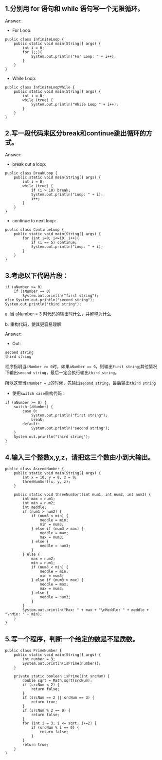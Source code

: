 ## 1.分别用 for 语句和 while 语句写一个无限循环。

Answer:
* For Loop:

```
public class InfiniteLoop {
    public static void main(String[] args) {
        int i = 0;
        for (;;){
            System.out.println("For Loop: " + i++);
        }
    }
}
```

* While Loop:

```
public class InfiniteLoopWhile {
    public static void main(String[] args) {
        int i = 0;
        while (true) {
            System.out.println("While Loop " + i++);
        }
    }
}
```
## 2.写一段代码来区分break和continue跳出循环的方式。

Answer:

* break out a loop:

```
public class BreakLoop {
    public static void main(String[] args) {
        int i = 0;
        while (true) {
            if (i > 10) break;
            System.out.println("Loop: " + i);
            i++;
        }
    }
}
```

* continue to next loop:

```
public class ContinueLoop {
    public static void main(String[] args) {
        for (int i=0; i<=10; i++){
            if (i == 5) continue;
            System.out.println("Loop: " + i);
        }
    }
}
```

## 3.考虑以下代码片段：

```
if (aNumber >= 0)
    if (aNumber == 0)
        System.out.println("first string");
else System.out.println("second string");
System.out.println("third string");
```

a. 当 aNumber = 3 时代码的输出时什么，并解释为什么

b. 重构代码，使其更容易理解

Answer:

* Out:

```
second string
third string
```

程序指明当`aNumber >= 0`时，如果`aNumber == 0`，则输出`first string`;其他情况下输出`second string`，最后一定会执行输出`third string`。

所以这里当`aNumber = 3`的时候，先输出`second string`，最后输出`third string`

* 使用`switch case`重构代码：

```
if (aNumber >= 0) {
    switch (aNumber) {
        case 0:
            System.out.println("first string");
            break;
        default:
            System.out.println("second string");
    }
    System.out.println("third string");
}
```

## 4.输入三个整数x,y,z，请把这三个数由小到大输出。

```
public class AscendNumber {
    public static void main(String[] args) {
        int x = 10, y = 8, z = 9;
        threeNumSort(x, y, z);
    }

    public static void threeNumSort(int num1, int num2, int num3) {
        int max = num1;
        int min = num2;
        int meddle;
        if (num1 > num2) {
            if (num3 < min) {
                meddle = min;
                min = num3;
            } else if (num3 > max) {
                meddle = max;
                max = num3;
            } else {
                meddle = num3;
            }
        } else {
            max = num2;
            min = num1;
            if (num3 < min) {
                meddle = min;
                min = num3;
            } else if (num3 > max) {
                meddle = max;
                max = num3;
            } else {
                meddle = num3;
            }
        }
        System.out.println("Max: " + max + "\nMeddle: " + meddle + "\nMin: " + min);
    }
}
```
## 5.写一个程序，判断一个给定的数是不是质数。

```
public class PrimeNumber {
    public static void main(String[] args) {
        int number = 3;
        System.out.println(isPrime(number));
    }

    private static boolean isPrime(int srcNum) {
        double sqrt = Math.sqrt(srcNum);
        if (srcNum < 2) {
            return false;
        }
        if (srcNum == 2 || srcNum == 3) {
            return true;
        }
        if (srcNum % 2 == 0) {
            return false;
        }
        for (int i = 3; i <= sqrt; i+=2) {
            if (srcNum % i == 0) {
                return false;
            }
        }
        return true;
    }
}
```